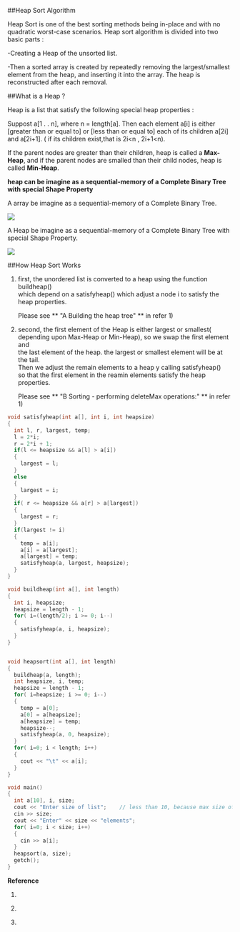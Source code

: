
##Heap Sort Algorithm

Heap Sort is one of the best sorting methods being in-place and with no quadratic worst-case scenarios. Heap sort algorithm is divided into two basic parts :

-Creating a Heap of the unsorted list.

-Then a sorted array is created by repeatedly removing the largest/smallest element from the heap, and inserting it into the array. The heap is reconstructed after each removal.

##What is a Heap ?

Heap is a list that satisfy the following special heap properties :

  Suppost a[1 . . n], where n = length[a].  Then each element a[i] is either [greater than or equal to] or [less than or equal to] each of its children a[2i] and a[2i\+1].  ( if its children  exist,that is  2i<n , 2i+1<n). 

If the parent nodes are greater than their children, heap is called a **Max-Heap**, and if the parent nodes are smalled than their child nodes, heap is called **Min-Heap**.

**heap can be imagine as a sequential-memory of a Complete Binary Tree with special Shape Property**

   A array  be imagine as a sequential-memory of a Complete Binary Tree.

   ![](http://faculty.simpson.edu/lydia.sinapova/www/cmsc250/LN250_Weiss/L13ex-Fig01.jpg)

   A Heap be imagine as a sequential-memory of a Complete Binary Tree with special Shape Property.

   ![](http://faculty.simpson.edu/lydia.sinapova/www/cmsc250/LN250_Weiss/L13ex-Fig07.jpg)

##How Heap Sort Works

 1) first, the  unordered list is converted to a heap using the function buildheap()  
  which depend on a satisfyheap() which adjust a node i to satisfy the heap properties.

    Please see ** "A Building the heap tree" ** in refer 1)

 2) second,  the first element of the Heap is either largest or smallest(  
 depending upon Max-Heap or Min-Heap), so we swap the first element  and  
 the last element of the heap.  the largest or smallest element will be at the tail.  
 Then we adjust the remain elements to a heap y calling satisfyheap()   
 so that the first element in the reamin elements satisfy the heap properties.

    Please see ** "B Sorting - performing deleteMax operations:" ** in refer 1)


```c++
void satisfyheap(int a[], int i, int heapsize)
{
  int l, r, largest, temp;
  l = 2*i;
  r = 2*i + 1;
  if(l <= heapsize && a[l] > a[i])
  {
    largest = l;
  }
  else
  {
    largest = i;
  }
  if( r <= heapsize && a[r] > a[largest])
  {
    largest = r;
  }
  if(largest != i)
  {
    temp = a[i];
    a[i] = a[largest];
    a[largest] = temp;
    satisfyheap(a, largest, heapsize);
  }
}

void buildheap(int a[], int length)
{
  int i, heapsize;
  heapsize = length - 1;
  for( i=(length/2); i >= 0; i--)
  {
    satisfyheap(a, i, heapsize);
  } 
}


void heapsort(int a[], int length)
{
  buildheap(a, length);
  int heapsize, i, temp;
  heapsize = length - 1;
  for( i=heapsize; i >= 0; i--)
  {
    temp = a[0];
    a[0] = a[heapsize];
    a[heapsize] = temp;
    heapsize--;
    satisfyheap(a, 0, heapsize);
  }
  for( i=0; i < length; i++)
  {
    cout << "\t" << a[i];
  }
}

void main()
{
  int a[10], i, size;
  cout << "Enter size of list";    // less than 10, because max size of array is 10
  cin >> size;
  cout << "Enter" << size << "elements";
  for( i=0; i < size; i++)
  {
    cin >> a[i];
  }
  heapsort(a, size);
  getch();
}
```


**Reference**  
1. [](http://faculty.simpson.edu/lydia.sinapova/www/cmsc250/LN250_Weiss/L13-HeapSortEx.htm)

2. [](http://www.studytonight.com/data-structures/heap-sort)

3. [](https://www.cs.usfca.edu/~galles/visualization/HeapSort.html)  
